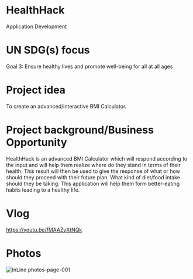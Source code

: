 # HealthHack
Application Development
# UN SDG(s) focus
Goal 3: Ensure healthy lives and promote well-being for all at all ages

# Project idea
To create an advanced/interactive BMI Calculator.

# Project background/Business Opportunity
HealthHack is an advanced BMI Calculator which will respond according to the input and will help them realize where do they stand in terms of their health. This result will then be used to give the response of what or how should they proceed with their future plan. What kind of diet/food intake should they be taking. This application will help them form better-eating habits leading to a healthy life.

# Vlog
https://youtu.be/fMAAZyXtNQk

# Photos

![InLine photos-page-001](https://user-images.githubusercontent.com/44302965/144840366-d19431db-fd03-46fe-8c05-e23b4dfa2edb.jpg)
